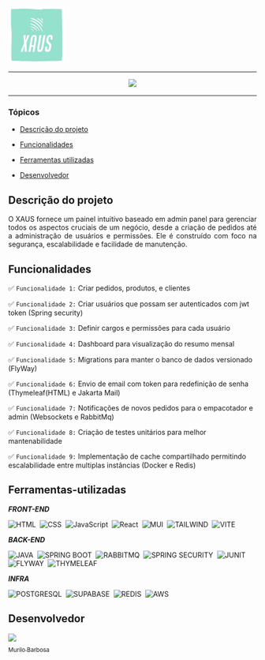 <img src="./public/xaus-logo.png" alt="Logo XAUS" width="115" height="115">
<hr>
<p align="center">
   <img src="http://img.shields.io/static/v1?label=STATUS&message=FINALIZADO&color=green&style=for-the-badge" #vitrine/>
</p>
<hr>


### Tópicos 

- [Descrição do projeto](#Descrição-do-projeto)

- [Funcionalidades](#Funcionalidades)

- [Ferramentas utilizadas](#Ferramentas-utilizadas)

- [Desenvolvedor](#Desenvolvedor)

## Descrição do projeto 

<p align="justify">
 O XAUS fornece um painel intuitivo baseado em admin panel para gerenciar todos os aspectos cruciais de um negócio, desde a criação de pedidos até a administração de usuários e permissões. 
  Ele é construído com foco na segurança, escalabilidade e facilidade de manutenção.
</p>

## Funcionalidades

:white_check_mark: `Funcionalidade 1:` Criar pedidos, produtos, e clientes 

:white_check_mark: `Funcionalidade 2:` Criar usuários que possam ser autenticados com jwt token (Spring security)

:white_check_mark: `Funcionalidade 3:` Definir cargos e permissões para cada usuário  

:white_check_mark: `Funcionalidade 4:` Dashboard para visualização do resumo mensal 

:white_check_mark: `Funcionalidade 5:` Migrations para manter o banco de dados versionado (FlyWay)

:white_check_mark: `Funcionalidade 6:` Envio de email com token para redefinição de senha (Thymeleaf(HTML) e Jakarta Mail)    

:white_check_mark: `Funcionalidade 7:` Notificações de novos pedidos para o empacotador e admin (Websockets e RabbitMq) 

:white_check_mark: `Funcionalidade 8:` Criação de testes unitários para melhor mantenabilidade

:white_check_mark: `Funcionalidade 9:` Implementação de cache compartilhado permitindo escalabilidade entre multiplas instâncias (Docker e Redis)  


## Ferramentas-utilizadas

***FRONT-END***

![HTML](https://img.shields.io/badge/-HTML-0D1117?style=for-the-badge&logo=HTML5&logoColor=dbdbda&labelColor=0D1117)&nbsp;
![CSS](https://img.shields.io/badge/-CSS-0D1117?style=for-the-badge&logo=CSS3&logoColor=dbdbda&labelColor=0D1117)&nbsp;
![JavaScript](https://img.shields.io/badge/-JavaScript-0D1117?style=for-the-badge&logo=javascript&labelColor=0D1117&textColor=0D1117&logoColor=dbdbda)&nbsp;
![React](https://img.shields.io/badge/-React-0D1117?style=for-the-badge&logo=react&logoColor=dbdbda&labelColor=transparent)&nbsp;
![MUI](https://img.shields.io/badge/-Material%20ui-0D1117?style=for-the-badge&logo=mui&logoColor=dbdbda&labelColor=0D1117)&nbsp;
![TAILWIND](https://img.shields.io/badge/-Tailwind-0D1117?style=for-the-badge&logo=tailwindcss&logoColor=dbdbda&labelColor=0D1117)&nbsp;
![VITE](https://img.shields.io/badge/-vite-0D1117?style=for-the-badge&logo=vite&logoColor=dbdbda&labelColor=0D1117)&nbsp;

***BACK-END***

![JAVA](https://img.shields.io/badge/-JAVA-0D1117?style=for-the-badge&logo=openjdk&labelColor=0D1117&logoColor=dbdbda)&nbsp;
![SPRING BOOT](https://img.shields.io/badge/-SPRINGBOOT-0D1117?style=for-the-badge&logo=SPRING&labelColor=0D1117&logoColor=dbdbda)&nbsp;
![RABBITMQ](https://img.shields.io/badge/-RabbitMq-0D1117?style=for-the-badge&logo=rabbitmq&logoColor=dbdbda&labelColor=0D1117)&nbsp;
![SPRING SECURITY](https://img.shields.io/badge/-Spring%20Security-0D1117?style=for-the-badge&logo=springsecurity&logoColor=dbdbda&labelColor=0D1117)&nbsp;
![JUNIT](https://img.shields.io/badge/-junit5-0D1117?style=for-the-badge&logo=junit5&logoColor=dbdbda&labelColor=0D1117)&nbsp;
![FLYWAY](https://img.shields.io/badge/-flyway-0D1117?style=for-the-badge&logo=flyway&logoColor=dbdbda&labelColor=0D1117)&nbsp;
![THYMELEAF](https://img.shields.io/badge/-thymeleaf-0D1117?style=for-the-badge&logo=thymeleaf&logoColor=dbdbda&labelColor=0D1117)&nbsp;

***INFRA***

![POSTGRESQL](https://img.shields.io/badge/-postgresql-0D1117?style=for-the-badge&logo=postgresql&labelColor=0D1117&logoColor=dbdbda)&nbsp;
![SUPABASE](https://img.shields.io/badge/-supabase-0D1117?style=for-the-badge&logo=supabase&logoColor=dbdbda&labelColor=0D1117)&nbsp;
![REDIS](https://img.shields.io/badge/-Redis-0D1117?style=for-the-badge&logo=redis&logoColor=dbdbda&labelColor=0D1117)&nbsp;
![AWS](https://img.shields.io/badge/-aws-0D1117?style=for-the-badge&logo=amazon-aws&labelColor=0D1117&logoColor=dbdbda)&nbsp;

## Desenvolvedor

[<img src="https://avatars.githubusercontent.com/u/111542827?v=4" width=115><br><sub>Murilo Barbosa</sub>](https://github.com/Murilo358) 

